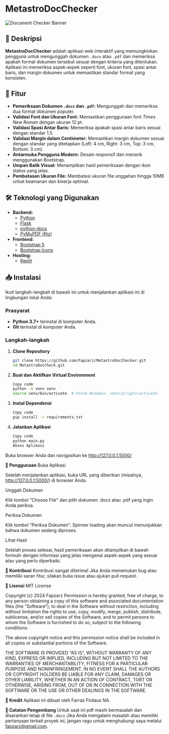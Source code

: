 # MetastroDocChecker

![Document Checker Banner](https://via.placeholder.com/700x200.png?text=Metastro+DocChecker)

## 📄 Deskripsi

**MetastroDocChecker** adalah aplikasi web interaktif yang memungkinkan pengguna untuk mengunggah dokumen `.docx` atau `.pdf` dan memeriksa apakah format dokumen tersebut sesuai dengan kriteria yang ditentukan. Aplikasi ini memeriksa aspek-aspek seperti font, ukuran font, spasi antar baris, dan margin dokumen untuk memastikan standar format yang konsisten.

## 🎯 Fitur

- **Pemeriksaan Dokumen `.docx` dan `.pdf`:** Mengunggah dan memeriksa dua format dokumen populer.
- **Validasi Font dan Ukuran Font:** Memastikan penggunaan font *Times New Roman* dengan ukuran 12 pt.
- **Validasi Spasi Antar Baris:** Memeriksa apakah spasi antar baris sesuai dengan standar 1.5.
- **Validasi Margin dalam Centimeter:** Memastikan margin dokumen sesuai dengan standar yang ditetapkan (Left: 4 cm, Right: 3 cm, Top: 3 cm, Bottom: 3 cm).
- **Antarmuka Pengguna Modern:** Desain responsif dan menarik menggunakan Bootstrap.
- **Umpan Balik Visual:** Menampilkan hasil pemeriksaan dengan ikon status yang jelas.
- **Pembatasan Ukuran File:** Membatasi ukuran file unggahan hingga 10MB untuk keamanan dan kinerja optimal.

## 🛠 Teknologi yang Digunakan

- **Backend:**
  - [Python](https://www.python.org/)
  - [Flask](https://flask.palletsprojects.com/)
  - [python-docx](https://python-docx.readthedocs.io/)
  - [PyMuPDF (fitz)](https://pymupdf.readthedocs.io/)
- **Frontend:**
  - [Bootstrap 5](https://getbootstrap.com/)
  - [Bootstrap Icons](https://icons.getbootstrap.com/)
- **Hosting:**
  - [Replit](https://replit.com/)

## 📥 Instalasi

Ikuti langkah-langkah di bawah ini untuk menjalankan aplikasi ini di lingkungan lokal Anda:

### Prasyarat

- **Python 3.7+** terinstal di komputer Anda.
- **Git** terinstal di komputer Anda.

### Langkah-langkah

1. **Clone Repository**

      ```bash
   git clone https://github.com/Fapzarz/MetastroDocChecker.git
   cd MetastroDocCheck.git
      
2. **Buat dan Aktifkan Virtual Environment**

    ```bash
    Copy code
    python -m venv venv
    source venv/bin/activate  # Untuk Windows: venv\Scripts\activate

 3. **Instal Dependensi**

     ```bash
    Copy code
    pip install -r requirements.txt

4. **Jalankan Aplikasi**

    ```bash
    Copy code
    python main.py
    Akses Aplikasi

Buka browser Anda dan navigasikan ke http://127.0.0.1:5000/

**🚀 Penggunaan**
Buka Aplikasi

Setelah menjalankan aplikasi, buka URL yang diberikan (misalnya, http://127.0.0.1:5000/) di browser Anda.

Unggah Dokumen

Klik tombol "Choose File" dan pilih dokumen .docx atau .pdf yang ingin Anda periksa.

Periksa Dokumen

Klik tombol "Periksa Dokumen". Spinner loading akan muncul menunjukkan bahwa dokumen sedang diproses.

Lihat Hasil

Setelah proses selesai, hasil pemeriksaan akan ditampilkan di bawah formulir dengan informasi yang jelas mengenai aspek-aspek yang sesuai atau yang perlu diperbaiki.

**📝 Kontribusi**
Kontribusi sangat diterima! Jika Anda menemukan bug atau memiliki saran fitur, silakan buka issue atau ajukan pull request.

**📜 Lisensi**
MIT License

Copyright (c) 2024 Fapzarz
Permission is hereby granted, free of charge, to any person obtaining a copy of this software and associated documentation files (the “Software”), to deal in the Software without restriction, including without limitation the rights to use, copy, modify, merge, publish, distribute, sublicense, and/or sell copies of the Software, and to permit persons to whom the Software is furnished to do so, subject to the following conditions:

The above copyright notice and this permission notice shall be included in all copies or substantial portions of the Software.

THE SOFTWARE IS PROVIDED “AS IS”, WITHOUT WARRANTY OF ANY KIND, EXPRESS OR IMPLIED, INCLUDING BUT NOT LIMITED TO THE WARRANTIES OF MERCHANTABILITY, FITNESS FOR A PARTICULAR PURPOSE AND NONINFRINGEMENT. IN NO EVENT SHALL THE AUTHORS OR COPYRIGHT HOLDERS BE LIABLE FOR ANY CLAIM, DAMAGES OR OTHER LIABILITY, WHETHER IN AN ACTION OF CONTRACT, TORT OR OTHERWISE, ARISING FROM, OUT OF OR IN CONNECTION WITH THE SOFTWARE OR THE USE OR OTHER DEALINGS IN THE SOFTWARE.

**📣 Kredit**
Aplikasi ini dibuat oleh Farraz Firdaus NA.

**🔧 Catatan Pengembang**
Untuk saat ini pdf masih bermasalah dan disarankan tetap di file `.docx`
Jika Anda mengalami masalah atau memiliki pertanyaan terkait proyek ini, jangan ragu untuk menghubungi saya melalui fapzarz@gmail.com.

